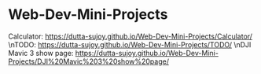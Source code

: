 # Web-Dev-Mini-Projects
Calculator: https://dutta-sujoy.github.io/Web-Dev-Mini-Projects/Calculator/
\nTODO: https://dutta-sujoy.github.io/Web-Dev-Mini-Projects/TODO/
\nDJI Mavic 3 show page: https://dutta-sujoy.github.io/Web-Dev-Mini-Projects/DJI%20Mavic%203%20show%20page/
